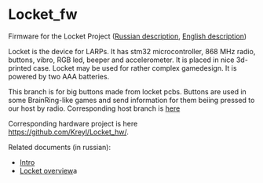# Locket_fw
Firmware for the Locket Project ([Russian description](https://ostranna.ru/gamedesign/locket), [English description](https://ostranna.ru/?lang=en))

Locket is the device for LARPs. It has stm32 microcontroller, 868 MHz radio, buttons, vibro, RGB led, beeper and accelerometer. It is placed in nice 3d-printed case. Locket may be used for rather complex gamedesign. It is powered by two AAA batteries. 

This branch is for big buttons made from locket pcbs. Buttons are used in some BrainRing-like games and send information for them beiing pressed to our host by radio. 
Corresponding host branch is [here](https://github.com/Kreyl/UsbHost/tree/BigButton)

Corresponding hardware project is here https://github.com/Kreyl/Locket_hw/.

Related documents (in russian):
* [Intro](https://docs.google.com/document/d/1VGHBuTp0xBRUtcHy9ScYkq9dG9T-dtdOIOypzqds3ys/)
* [Locket overview](https://docs.google.com/document/d/1vjQiIySmDtnYaPiQdY_UE_RC2neNxGzWfggWsQX2K9c/)a

